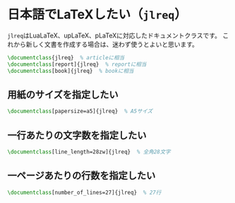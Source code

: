 # 日本語でLaTeXしたい（``jlreq``）

``jlreq``はLuaLaTeX、upLaTeX、pLaTeXに対応したドキュメントクラスです。
これから新しく文書を作成する場合は、迷わず使うとよいと思います。

```latex
\documentclass{jlreq}  % articleに相当
\documentclass[report]{jlreq}  % reportに相当
\documentclass[book]{jlreq}  % bookに相当
 ```

## 用紙のサイズを指定したい

```latex
\documentclass[papersize=a5]{jlreq}  % A5サイズ
```

## 一行あたりの文字数を指定したい

```latex
\documentclass[line_length=28zw]{jlreq}  % 全角28文字
```

## 一ページあたりの行数を指定したい

```latex
\documentclass[number_of_lines=27]{jlreq}  % 27行
```
